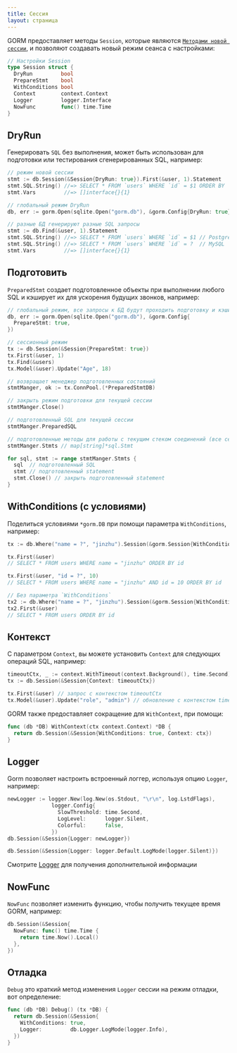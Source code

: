 ```yaml
---
title: Сессия
layout: страница
---
```


GORM предоставляет методы `Session`, которые являются [`Методами новой сессии`](method_chaining.html), и позволяют создавать новый режим сеанса с настройками:

```go
// Настройки Session
type Session struct {
  DryRun         bool
  PrepareStmt    bool
  WithConditions bool
  Context        context.Context
  Logger         logger.Interface
  NowFunc        func() time.Time
}
```

## DryRun

Генерировать `SQL` без выполнения, может быть использован для подготовки или тестирования сгенерированных SQL, например:

```go
// режим новой сессии
stmt := db.Session(&Session{DryRun: true}).First(&user, 1).Statement
stmt.SQL.String() //=> SELECT * FROM `users` WHERE `id` = $1 ORDER BY `id`
stmt.Vars         //=> []interface{}{1}

// глобальный режим DryRun
db, err := gorm.Open(sqlite.Open("gorm.db"), &gorm.Config{DryRun: true})

// разные БД генерируют разные SQL запросы
stmt := db.Find(&user, 1).Statement
stmt.SQL.String() //=> SELECT * FROM `users` WHERE `id` = $1 // PostgreSQL
stmt.SQL.String() //=> SELECT * FROM `users` WHERE `id` = ?  // MySQL
stmt.Vars         //=> []interface{}{1}
```

## Подготовить

`PreparedStmt` создает подготовленное объекты при выполнении любого SQL и кэширует их для ускорения будущих звонков, например:

```go
// глобальный режим, все запросы к БД будут проходить подготовку и кэшироваться
db, err := gorm.Open(sqlite.Open("gorm.db"), &gorm.Config{
  PrepareStmt: true,
})

// сессионный режим
tx := db.Session(&Session{PrepareStmt: true})
tx.First(&user, 1)
tx.Find(&users)
tx.Model(&user).Update("Age", 18)

// возвращает менеджер подготовленных состояний
stmtManger, ok := tx.ConnPool.(*PreparedStmtDB)

// закрыть режим подготовки для текущей сессии
stmtManger.Close()

// подготовленный SQL для текущей сессии
stmtManger.PreparedSQL

// подготовленные методы для работы с текущим стеком соединений (все сессии)
stmtManger.Stmts // map[string]*sql.Stmt

for sql, stmt := range stmtManger.Stmts {
  sql  // подготовленный SQL
  stmt // подготовленный statement
  stmt.Close() // закрыть подготовленный statement
}
```

## WithConditions (с условиями)

Поделиться условиями `*gorm.DB` при помощи параметра `WithConditions`, например:

```go
tx := db.Where("name = ?", "jinzhu").Session(&gorm.Session{WithConditions: true})

tx.First(&user)
// SELECT * FROM users WHERE name = "jinzhu" ORDER BY id

tx.First(&user, "id = ?", 10)
// SELECT * FROM users WHERE name = "jinzhu" AND id = 10 ORDER BY id

// Без параметра `WithConditions`
tx2 := db.Where("name = ?", "jinzhu").Session(&gorm.Session{WithConditions: false})
tx2.First(&user)
// SELECT * FROM users ORDER BY id
```

## Контекст

С параметром `Context`, вы можете установить `Context` для следующих операций SQL, например:

```go
timeoutCtx, _ := context.WithTimeout(context.Background(), time.Second)
tx := db.Session(&Session{Context: timeoutCtx})

tx.First(&user) // запрос с контекстом timeoutCtx
tx.Model(&user).Update("role", "admin") // обновление с контекстом timeoutCtx
```

GORM также предоставляет сокращение для `WithContext`, при помощи:

```go
func (db *DB) WithContext(ctx context.Context) *DB {
  return db.Session(&Session{WithConditions: true, Context: ctx})
}
```

## Logger

Gorm позволяет настроить встроенный логгер, используя опцию `Logger`, например:

```go
newLogger := logger.New(log.New(os.Stdout, "\r\n", log.LstdFlags),
              logger.Config{
                SlowThreshold: time.Second,
                LogLevel:      logger.Silent,
                Colorful:      false,
              })
db.Session(&Session{Logger: newLogger})

db.Session(&Session{Logger: logger.Default.LogMode(logger.Silent)})
```

Смотрите [Logger](logger.html) для получения дополнительной информации

## NowFunc

`NowFunc` позволяет изменить функцию, чтобы получить текущее время GORM, например:

```go
db.Session(&Session{
  NowFunc: func() time.Time {
    return time.Now().Local()
  },
})
```

## Отладка

`Debug` это краткий метод изменения `Logger` сессии на режим отладки, вот определение:

```go
func (db *DB) Debug() (tx *DB) {
  return db.Session(&Session{
    WithConditions: true,
    Logger:         db.Logger.LogMode(logger.Info),
  })
}
```
